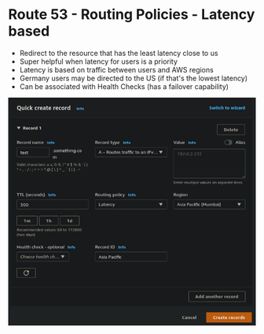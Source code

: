 # Route 53 - Routing Policies - Latency based

- Redirect to the resource that has the least latency close to us
- Super helpful when latency for users is a priority
- Latency is based on traffic between users and AWS regions
- Germany users may be directed to the US (if that's the lowest latency)
- Can be associated with Health Checks (has a failover capability)

![](img/2022-02-08-06-51-32.png)